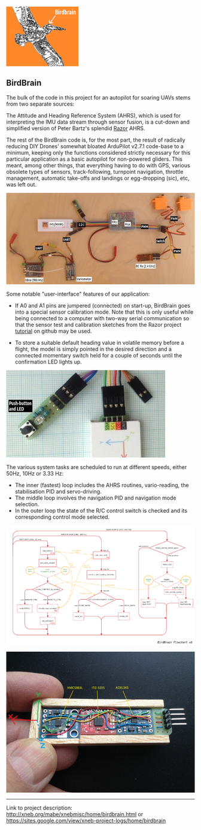 ![](img/BB_symbol_modif2.png) 

## BirdBrain

The bulk of the code in this project for an autopilot for soaring UAVs stems from two separate sources: 

The Attitude and Heading Reference System (AHRS), which is used for interpreting the IMU data stream through sensor fusion, is a cut-down and simplified version of Peter Bartz's splendid [Razor](https://github.com/Razor-AHRS)  AHRS. 

The rest of the BirdBrain code is, for the most part, the result of radically reducing DIY Drones' somewhat bloated ArduPilot v2.7.1 code-base to a minimum, keeping only the functions considered strictly necessary for this particular application as a basic autopilot for non-powered gliders. This meant, among other things, that everything having to do with GPS, various obsolete types of sensors, track-following, turnpoint navigation, throttle management, automatic take-offs and landings or egg-dropping (sic), etc, was left out.

 ![](img/IMG_0419-800.jpg)

Some notable "user-interface" features of our application:

- If A0 and A1 pins are jumpered (connected) on start-up, BirdBrain goes into a special sensor calibration mode. Note that this is only useful while being connected to a computer with two-way serial communication so that the sensor test and calibration sketches from the Razor project [tutorial](https://github.com/Razor-AHRS/razor-9dof-ahrs/wiki/tutorial) on github may be used.

- To store a suitable default heading value in volatile memory before a flight, the model is simply pointed in the desired direction and a connected momentary switch held for a couple of seconds until the confirmation LED lights up.
           
 ![](img/IMG_0442-425.jpg)

The various system tasks are scheduled to run at different speeds, either 50Hz, 10Hz or 3.33 Hz:

- The inner (fastest) loop includes the AHRS routines, vario-reading, the stabilisation PID and servo-driving.
- The middle loop involves the navigation PID and navigation mode selection.
- In the outer loop the state of the R/C control switch is checked and its corresponding control mode selected.

 ![](img/birdbrain_flowchart6.png)
 
 ![](img/IMG_0124B-50-50.jpg)

***
Link to project description: http://xneb.org/mabe/xnebmisc/home/birdbrain.html or https://sites.google.com/view/xneb-project-logs/home/birdbrain


